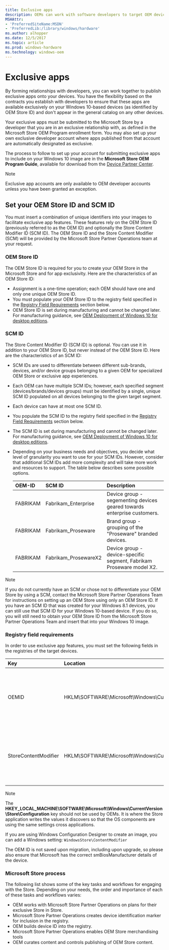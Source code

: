 ```yaml
---
title: Exclusive apps
description: OEMs can work with software developers to target OEM devices for apps to appear exclusively on, based on values set in the registry.
MSHAttr:
- 'PreferredSiteName:MSDN'
- 'PreferredLib:/library/windows/hardware'
ms.author: alhopper
ms.date: 12/5/2017
ms.topic: article
ms.prod: windows-hardware
ms.technology: windows-oem
---
```

# Exclusive apps

By forming relationships with developers, you can work together to publish exclusive apps onto your devices. You have the flexibility based on the contracts you establish with developers to ensure that these apps are available exclusively on your Windows 10-based devices (as identified by OEM Store ID) and don't appear in the general catalog on any other devices.

Your exclusive apps must be submitted to the Microsoft Store by a developer that you are in an exclusive relationship with, as defined in the Microsoft Store OEM Program enrollment form. You may also set up your own exclusive developer account where apps published from that account are automatically designated as exclusive.

The process to follow to set up your account for submitting exclusive apps to include on your Windows 10 image are in the **Microsoft Store OEM Program Guide**, available for download from the [Device Partner Center](https://devicepartner.microsoft.com/).

> [!Note]
> Exclusive app accounts are only available to OEM developer accounts unless you have been granted an exception.

## Set your OEM Store ID and SCM ID

You must insert a combination of unique identifiers into your images to facilitate exclusive app features. These features rely on the OEM Store ID (previously referred to as the OEM ID) and optionally the Store Content Modifier ID (SCM ID). The OEM Store ID and the Store Content Modifier (SCM) will be provided by the Microsoft Store Partner Operations team at your request.

### OEM Store ID

The OEM Store ID is required for you to create your OEM Store in the Microsoft Store and for app exclusivity. Here are the characteristics of an OEM Store ID:

* Assignment is a one-time operation; each OEM should have one and only one unique OEM Store ID.
* You must populate your OEM Store ID to the registry field specified in the [Registry Field Requirements](#registry-field-requirements) section below.
* OEM Store ID is set during manufacturing and cannot be changed later. For manufacturing guidance, see [OEM Deployment of Windows 10 for desktop editions](https://docs.microsoft.com/en-us/windows-hardware/manufacture/desktop/oem-deployment-of-windows-10-for-desktop-editions).

### SCM ID

The Store Content Modifier ID (SCM ID) is optional. You can use it in addition to your OEM Store ID, but never instead of the OEM Store ID. Here are the characteristics of an SCM ID:

* SCM IDs are used to differentiate between different sub-brands, devices, and/or device groups belonging to a given OEM for specialized OEM Store or exclusive app experiences.
* Each OEM can have multiple SCM IDs; however, each specified segment (devices/brands/devices groups) must be identified by a single, unique SCM ID populated on all devices belonging to the given target segment.
* Each device can have at most one SCM ID.
* You populate the SCM ID to the registry field specified in the [Registry Field Requirements](#registry-field-requirements) section below.
* The SCM ID is set during manufacturing and cannot be changed later. For manufacturing guidance, see [OEM Deployment of Windows 10 for desktop editions](https://docs.microsoft.com/en-us/windows-hardware/manufacture/desktop/oem-deployment-of-windows-10-for-desktop-editions).
* Depending on your business needs and objectives, you decide what level of granularity you want to use for your SCM IDs. However, consider that additional SCM IDs add more complexity and will take more work and resources to support. The table below describes some possible options.

  | OEM-ID         | SCM ID                | Description                                                               |
  |:---------------|:----------------------|:--------------------------------------------------------------------------|
  | FABRIKAM       | Fabrikam_Enterprise   | Device group - segementing devices geared towards enterprise customers.   |
  | FABRIKAM       | Fabrikam_Proseware    | Brand group - grouping of the "Proseware" branded devices.                |
  | FABRIKAM       | Fabrikam_ProsewareX2  | Device group - device-specific segment, Fabrikam Proseware model X2.      |

> [!Note]
> If you do not currently have an SCM or chose not to differentiate your OEM Store by using a SCM, contact the Microsoft Store Partner Operations Team for instructions on setting up an OEM Store using only an OEM Store ID. If you have an SCM ID that was created for your Windows 8.1 devices, you can still use that SCM ID for your Windows 10-based device.  If you do so, you will still need to obtain your OEM Store ID from the Microsoft Store Partner Operations Team and insert that into your Windows 10 image.

### Registry field requirements

In order to use exclusive app features, you must set the following fields in the registries of the target devices.

| Key               | Location                                              | Type   | Value                                                                        |
|:------------------|:------------------------------------------------------|:-------|:-----------------------------------------------------------------------------|
| OEMID             | HKLM\SOFTWARE\Microsoft\Windows\CurrentVersion\Store  | REG_SZ | The OEM Store ID provided by the Microsoft Store Partner Operations team.    |
| StoreContentModifier | HKLM\SOFTWARE\Microsoft\Windows\CurrentVersion\Store  | REG_SZ | The SCM ID provided by the Microsoft Store Partner Operations team.       |

> [!Note]
> The **HKEY_LOCAL_MACHINE\SOFTWARE\Microsoft\Windows\CurrentVersion\Store\Configuration** key should not be used by OEMs. It is where the Store application writes the values it discovers so that the OS components are using the same settings cross applications.

If you are using Windows Configuration Designer to create an image, you can add a Windows setting: `WindowsStore\ContentModifier`

The OEM ID is not saved upon migration, including upon upgrade, so please also ensure that Microsoft has the correct smBiosManufacturer details of the device.

### Microsoft Store process

The following list shows some of the key tasks and workflows for engaging with the Store. Depending on your needs, the order and importance of each of these tasks and workflows varies:

* OEM works with Microsoft Store Partner Operations on plans for their exclusive Store in Store.
* Microsoft Store Partner Operations creates device identification marker for inclusion in the registry.
* OEM builds device ID into the registry.
* Microsoft Store Partner Operations enables OEM Store merchandising tools
* OEM curates content and controls publishing of OEM Store content.
